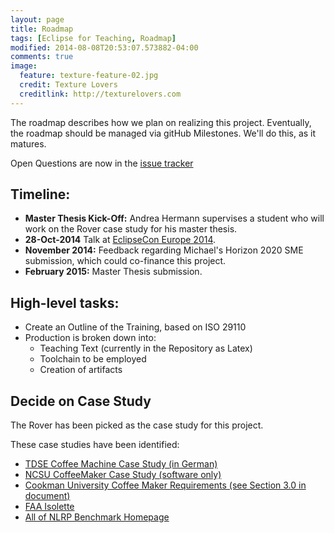 ```yaml
---
layout: page
title: Roadmap
tags: [Eclipse for Teaching, Roadmap]
modified: 2014-08-08T20:53:07.573882-04:00
comments: true
image:
  feature: texture-feature-02.jpg
  credit: Texture Lovers
  creditlink: http://texturelovers.com
---
```


The roadmap describes how we plan on realizing this project.  Eventually, the roadmap should be managed via gitHub Milestones.  We'll do this, as it matures.

Open Questions are now in the [issue tracker](https://github.com/jastram/teaching/labels/question)

## Timeline:

* **Master Thesis Kick-Off:** Andrea Hermann supervises a student who will work on the Rover case study for his master thesis.
* **28-Oct-2014** Talk at [EclipseCon Europe 2014](https://www.eclipsecon.org/europe2014/session/eclipse-teaching-systems-engineering-35-minute-standard-talk).
* **November 2014:** Feedback regarding Michael's Horizon 2020 SME submission, which could co-finance this project.
* **February 2015:** Master Thesis submission.

## High-level tasks:

* Create an Outline of the Training, based on ISO 29110
* Production is broken down into:
  * Teaching Text (currently in the Repository as Latex)
  * Toolchain to be employed
  * Creation of artifacts

## Decide on Case Study

The Rover has been picked as the case study for this project.

These case studies have been identified:

* [TDSE Coffee Machine Case Study (in German)](http://www.tdse.org/tvp.html)
* [NCSU CoffeeMaker Case Study (software only)](http://agile.csc.ncsu.edu/SEMaterials/tutorials/coffee_maker/)
* [Cookman University Coffee Maker Requirements (see Section 3.0 in document)](http://www4.cookman.edu/faculty/banisakher/UCM-CoffeeMaker.doc)
* [FAA Isolette](https://www.faa.gov/aircraft/air_cert/design_approvals/air_software/media/AR-08-32.pdf)
* [All of NLRP Benchmark Homepage](http://nlrp.ipd.kit.edu/index.php/Main_Page)


